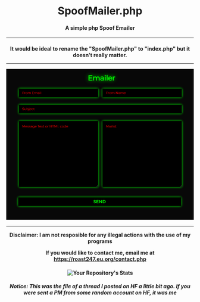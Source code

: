 <h1 align="center">SpoofMailer.php</h1>

<h4 align="center"> A simple php Spoof Emailer</h4>
<hr>
<h4 align="center">It would be ideal to rename the "SpoofMailer.php" to "index.php" but it doesn't really matter.
 <hr>
 <img src="https://raw.githubusercontent.com/roast247/SpoofMailer.php/main/spoofmailer.php.png">
 <hr>
Disclaimer: I am not resposible for any illegal actions with the use of my programs

  If you would like to contact me, email me at https://roast247.eu.org/contact.php
</h4>

<h4 align="center">

  
  ![Your Repository's Stats](https://github-readme-stats.vercel.app/api?username=roast247&show_icons=true)


</h4>
<h5 align="center"> Notice: This was the file of a thread I posted on HF a little bit ago. If you were sent a PM from some random account on HF, it was me</h5>
